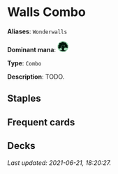 # Walls Combo

**Aliases**: `Wonderwalls`

**Dominant mana**: <img src="../resources/images/mana/G.png" width="25"/>

**Type**: `Combo`

**Description**: TODO.

## **Staples**



## **Frequent cards**



## **Decks**



*Last updated: 2021-06-21, 18:20:27.*
